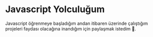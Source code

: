 <h1>
Javascript Yolculuğum
</h1>
<p>
Javascript öğrenmeye başladığım andan itibaren üzerinde çalıştığım projeleri faydası olacağına inandığım için paylaşmak istedim &#128075.
</p>
